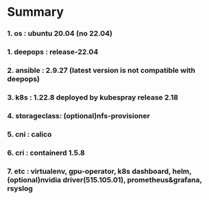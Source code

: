 # Summary
### 1. os : ubuntu 20.04 (no 22.04)
### 1. deepops : release-22.04
### 2. ansible : 2.9.27 (latest version is not compatible with deepops)
### 3. k8s : 1.22.8 deployed by kubespray release 2.18
### 4. storageclass: (optional)nfs-provisioner
### 5. cni : calico
### 6. cri : containerd 1.5.8
### 7. etc : virtualenv, gpu-operator, k8s dashboard, helm, (optional)nvidia driver(515.105.01), prometheus&grafana, rsyslog

